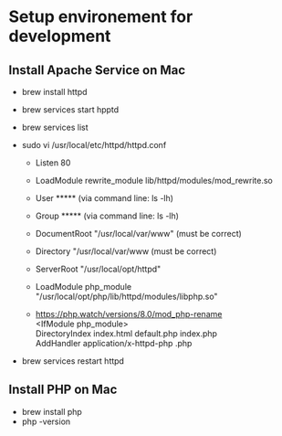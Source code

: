 # Setup environement for development

## Install Apache Service on Mac
-   brew install httpd
-   brew services start hpptd
-   brew services list
-   sudo vi /usr/local/etc/httpd/httpd.conf
    - Listen 80
    - LoadModule rewrite_module lib/httpd/modules/mod_rewrite.so
    - User ***** (via command line: ls -lh)
    - Group ***** (via command line: ls -lh)
    - DocumentRoot "/usr/local/var/www"  (must be correct)
    - Directory "/usr/local/var/www    (must be correct)
    - ServerRoot "/usr/local/opt/httpd"
    - LoadModule php_module "/usr/local/opt/php/lib/httpd/modules/libphp.so"

    - https://php.watch/versions/8.0/mod_php-rename    
        \<IfModule php_module\> \
        DirectoryIndex index.html default.php index.php \
        AddHandler application/x-httpd-php .php

-   brew services restart httpd     


## Install PHP on Mac
- brew install php
- php -version
  
